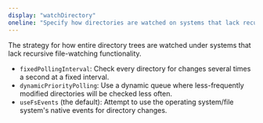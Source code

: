 ```yaml
---
display: "watchDirectory"
oneline: "Specify how directories are watched on systems that lack recursive file-watching functionality."
---
```


The strategy for how entire directory trees are watched under systems that lack recursive file-watching functionality.

- `fixedPollingInterval`: Check every directory for changes several times a second at a fixed interval.
- `dynamicPriorityPolling`: Use a dynamic queue where less-frequently modified directories will be checked less often.
- `useFsEvents` (the default): Attempt to use the operating system/file system's native events for directory changes.
